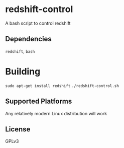 # redshift-control
A bash script to control redshift
## Dependencies
`redshift`, `bash`
# Building
`sudo apt-get install redshift`
`./redshift-control.sh`
## Supported Platforms
Any relatively modern Linux distribution will work
## License
GPLv3
